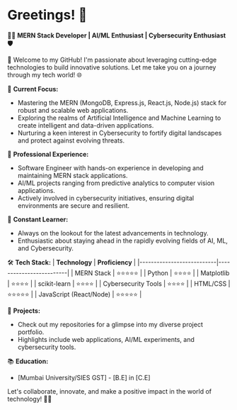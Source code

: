 <h1 style="font-size: 30px;">Greetings! 👋</h1>

👨‍💻 **MERN Stack Developer | AI/ML Enthusiast | Cybersecurity Enthusiast 🛡️**

🚀 Welcome to my GitHub! I'm passionate about leveraging cutting-edge technologies to build innovative solutions. Let me take you on a journey through my tech world! 🌐

🔭 **Current Focus:**
- Mastering the MERN (MongoDB, Express.js, React.js, Node.js) stack for robust and scalable web applications.
- Exploring the realms of Artificial Intelligence and Machine Learning to create intelligent and data-driven applications.
- Nurturing a keen interest in Cybersecurity to fortify digital landscapes and protect against evolving threats.

💼 **Professional Experience:**
- Software Engineer with hands-on experience in developing and maintaining MERN stack applications.
- AI/ML projects ranging from predictive analytics to computer vision applications.
- Actively involved in cybersecurity initiatives, ensuring digital environments are secure and resilient.

🌱 **Constant Learner:**
- Always on the lookout for the latest advancements in technology.
- Enthusiastic about staying ahead in the rapidly evolving fields of AI, ML, and Cybersecurity.

🛠️ **Tech Stack:**
| **Technology**            | **Proficiency**         |
|---------------------------|-------------------------|
| MERN Stack                | ⭐️⭐️⭐️⭐️⭐️            |
| Python                    | ⭐️⭐️⭐️⭐️              |
| Matplotlib                | ⭐️⭐️⭐️⭐️              |
| scikit-learn              | ⭐️⭐️⭐️⭐️              |
| Cybersecurity Tools       | ⭐️⭐️⭐️⭐️              |
| HTML/CSS                  | ⭐️⭐️⭐️⭐️⭐️            |
| JavaScript (React/Node)   | ⭐️⭐️⭐️⭐️⭐️           |

🚧 **Projects:**
- Check out my repositories for a glimpse into my diverse project portfolio.
- Highlights include web applications, AI/ML experiments, and cybersecurity tools.

📚 **Education:**
- [Mumbai University/SIES GST] - [B.E] in [C.E]



Let's collaborate, innovate, and make a positive impact in the world of technology! 🚀✨
